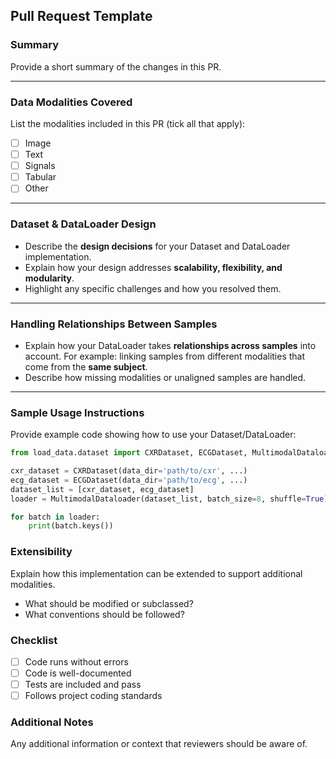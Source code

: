 ## Pull Request Template

### Summary
Provide a short summary of the changes in this PR.

---
### Data Modalities Covered

List the modalities included in this PR (tick all that apply):

- [ ] Image
- [ ] Text
- [ ] Signals
- [ ] Tabular
- [ ] Other

---

### Dataset & DataLoader Design
- Describe the **design decisions** for your Dataset and DataLoader implementation.
- Explain how your design addresses **scalability, flexibility, and modularity**.
- Highlight any specific challenges and how you resolved them.

---

### Handling Relationships Between Samples
- Explain how your DataLoader takes **relationships across samples** into account. For example: linking samples from different modalities that come from the **same subject**.
- Describe how missing modalities or unaligned samples are handled.

---

### Sample Usage Instructions
Provide example code showing how to use your Dataset/DataLoader:

```python
from load_data.dataset import CXRDataset, ECGDataset, MultimodalDataloader

cxr_dataset = CXRDataset(data_dir='path/to/cxr', ...)
ecg_dataset = ECGDataset(data_dir='path/to/ecg', ...)
dataset_list = [cxr_dataset, ecg_dataset]
loader = MultimodalDataloader(dataset_list, batch_size=8, shuffle=True)

for batch in loader:
    print(batch.keys())
```

### Extensibility

Explain how this implementation can be extended to support additional modalities.

- What should be modified or subclassed?
- What conventions should be followed?

### Checklist

- [ ] Code runs without errors
- [ ] Code is well-documented
- [ ] Tests are included and pass
- [ ] Follows project coding standards

### Additional Notes

Any additional information or context that reviewers should be aware of.

